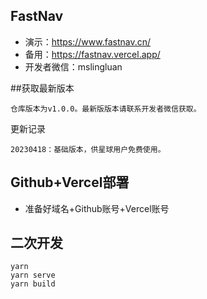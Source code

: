 ## FastNav

- 演示：https://www.fastnav.cn/
- 备用：https://fastnav.vercel.app/
- 开发者微信：mslingluan

##获取最新版本

`仓库版本为v1.0.0。最新版版本请联系开发者微信获取。`

更新记录
```
20230418：基础版本，供星球用户免费使用。
```


## Github+Vercel部署
- 准备好域名+Github账号+Vercel账号

## 二次开发
```
yarn
yarn serve
yarn build
```






